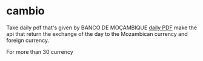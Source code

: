 # cambio

Take daily pdf that's given by BANCO DE MOÇAMBIQUE [daily PDF](http://www.bancomoc.mz/Files/REFR/ZMMIREFR.pdf)
make the api that return the exchange of the day to the Mozambican currency and foreign currency.

For more than 30 currency

